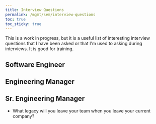 ```yaml
---
title: Interview Questions
permalink: /mgmt/sem/interview-questions
toc: true
toc_sticky: true
---
```


This is a work in progress, but it is a useful list of interesting interview questions that I have been asked or that I'm used to asking during interviews. It is good for training.

## Software Engineer

## Engineering Manager

## Sr. Engineering Manager

- What legacy will you leave your team when you leave your current company?